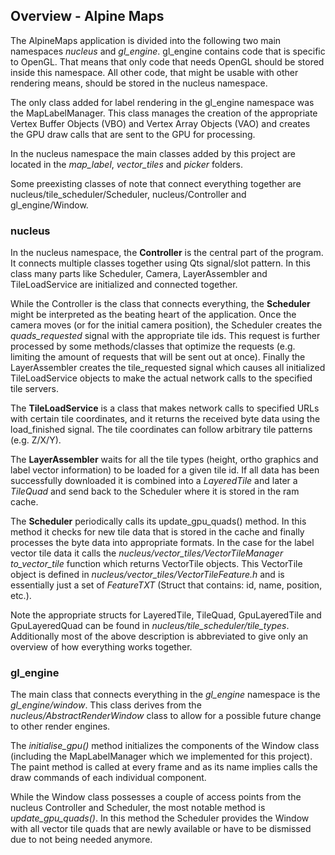 ## Overview - Alpine Maps
The AlpineMaps application is divided into the following two main namespaces *nucleus* and *gl\_engine*. gl\_engine contains code that is specific to OpenGL. That means that only code that needs OpenGL should be stored inside this namespace. All other code, that might be usable with other rendering means, should be stored in the nucleus namespace. 

The only class added for label rendering in the gl\_engine namespace was the MapLabelManager. This class manages the creation of the appropriate Vertex Buffer Objects (VBO) and Vertex Array Objects (VAO) and creates the GPU draw calls that are sent to the GPU for processing.

In the nucleus namespace the main classes added by this project are located in the *map\_label*, *vector\_tiles* and *picker* folders. 

Some preexisting classes of note that connect everything together are nucleus/tile\_scheduler/Scheduler, nucleus/Controller and gl\_engine/Window.
### nucleus
In the nucleus namespace, the **Controller** is the central part of the program. It connects multiple classes together using Qts signal/slot pattern. In this class many parts like Scheduler, Camera, LayerAssembler and TileLoadService are initialized and connected together.

While the Controller is the class that connects everything, the **Scheduler** might be interpreted as the beating heart of the application. Once the camera moves (or for the initial camera position), the Scheduler creates the *quads\_requested* signal with the appropriate tile ids. This request is further processed by some methods/classes that optimize the requests (e.g. limiting the amount of requests that will be sent out at once). Finally the LayerAssembler creates the tile\_requested signal which causes all initialized TileLoadService objects to make the actual network calls to the specified tile servers. 

 The **TileLoadService** is a class that makes network calls to specified URLs with certain tile coordinates, and it returns the received byte data using the load\_finished signal. The tile coordinates can follow arbitrary tile patterns (e.g. Z/X/Y). 

The **LayerAssembler** waits for all the tile types (height, ortho graphics and label vector information) to be loaded for a given tile id. If all data has been successfully downloaded it is combined into a *LayeredTile* and later a *TileQuad* and send back to the Scheduler where it is stored in the ram cache. 

The **Scheduler** periodically calls its update\_gpu\_quads() method. In this method it checks for new tile data that is stored in the cache and finally processes the byte data into appropriate formats. In the case for the label vector tile data it calls the *nucleus/vector\_tiles/VectorTileManager* *to\_vector\_tile* function which returns VectorTile objects. This VectorTile object is defined in *nucleus/vector\_tiles/VectorTileFeature.h* and is essentially just a set of *FeatureTXT* (Struct that contains: id, name, position, etc.).

Note the appropriate structs for LayeredTile, TileQuad, GpuLayeredTile and GpuLayeredQuad can be found in *nucleus/tile\_scheduler/tile\_types*. Additionally most of the above description is abbreviated to give only an overview of how everything works together.
### gl\_engine
The main class that connects everything in the *gl\_engine* namespace is the *gl\_engine/window*. This class derives from the *nucleus/AbstractRenderWindow* class to allow for a possible future change to other render engines. 

The *initialise\_gpu()* method initializes the components of the Window class (including the MapLabelManager which we implemented for this project). The paint method is called at every frame and as its name implies calls the draw commands of each individual component. 

While the Window class possesses a couple of access points from the nucleus Controller and Scheduler, the most notable method is *update\_gpu\_quads()*. In this method the Scheduler provides the Window with all vector tile quads that are newly available or have to be dismissed due to not being needed anymore. 


